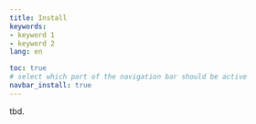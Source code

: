```yaml
---
title: Install
keywords:
- keyword 1
- keyword 2
lang: en

toc: true
# select which part of the navigation bar should be active
navbar_install: true
---
```


tbd.


